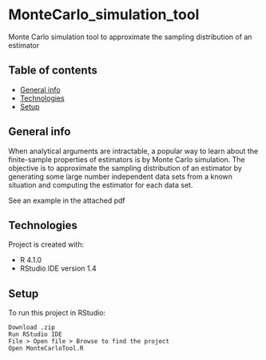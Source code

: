 # MonteCarlo_simulation_tool
Monte Carlo simulation tool to approximate the sampling distribution of an estimator

## Table of contents
* [General info](#general-info)
* [Technologies](#technologies)
* [Setup](#setup)

## General info
When analytical arguments are intractable, a popular way to learn about the finite-sample
properties of estimators is by Monte Carlo simulation. The objective is to approximate the
sampling distribution of an estimator by generating some large number independent data
sets from a known situation and computing the estimator for each data set.

See an example in the attached pdf

## Technologies
Project is created with:
* R 4.1.0
* RStudio IDE version 1.4

	
## Setup
To run this project in RStudio:

```
Download .zip
Run RStudio IDE
File > Open file > Browse to find the project
Open MonteCarloTool.R
```
